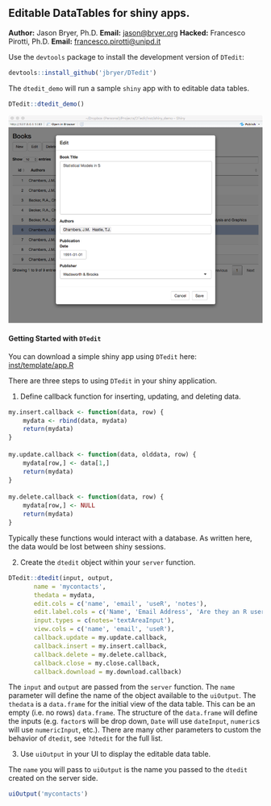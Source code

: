 ## Editable DataTables for shiny apps.

**Author:** Jason Bryer, Ph.D.
**Email:** jason@bryer.org
**Hacked:** Francesco Pirotti, Ph.D.
**Email:** francesco.pirotti@unipd.it

Use the `devtools` package to install the development version of `DTedit`:

```r
devtools::install_github('jbryer/DTedit')
```

The `dtedit_demo` will run a sample `shiny` app with to editable data tables.

```r
DTedit::dtedit_demo()
```

![DTedit Screen Shot](inst/screens/dtedit_books_edit.png)

#### Getting Started with `DTedit`

You can download a simple shiny app using `DTedit` here: [inst/template/app.R](inst/template/app.R)

There are three steps to using `DTedit` in your shiny application.

1. Define callback function for inserting, updating, and deleting data.

```r
my.insert.callback <- function(data, row) {
	mydata <- rbind(data, mydata)
	return(mydata)
}

my.update.callback <- function(data, olddata, row) {
	mydata[row,] <- data[1,]
	return(mydata)
}

my.delete.callback <- function(data, row) {
	mydata[row,] <- NULL
	return(mydata)
}
```

Typically these functions would interact with a database. As written here, the data would be lost between shiny sessions.

2. Create the `dtedit` object within your `server` function. 

```r
DTedit::dtedit(input, output,
	   name = 'mycontacts',
	   thedata = mydata,
	   edit.cols = c('name', 'email', 'useR', 'notes'),
	   edit.label.cols = c('Name', 'Email Address', 'Are they an R user?', 'Additional notes'),
	   input.types = c(notes='textAreaInput'),
	   view.cols = c('name', 'email', 'useR'),
	   callback.update = my.update.callback,
	   callback.insert = my.insert.callback,
	   callback.delete = my.delete.callback,
	   callback.close = my.close.callback,
	   callback.download = my.download.callback)
```

The `input` and `output` are passed from the `server` function. The `name` parameter will define the name of the object available to the `uiOutput`. The `thedata` is a `data.frame` for the initial view of the data table. This can be an empty (i.e. no rows) `data.frame`. The structure of the `data.frame` will define the inputs (e.g. `factor`s will be drop down, `Date` will use `dateInput`, `numeric`s will use `numericInput`, etc.). There are many other parameters to custom the behavior of `dtedit`, see `?dtedit` for the full list.

3. Use `uiOutput` in your UI to display the editable data table.

The `name` you will pass to `uiOutput` is the name you passed to the `dtedit` created on the server side.

```r
uiOutput('mycontacts')
```
